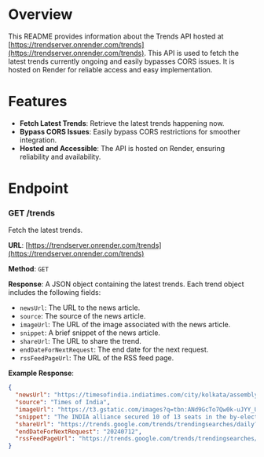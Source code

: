 # Overview

This README provides information about the Trends API hosted at [https://trendserver.onrender.com/trends](https://trendserver.onrender.com/trends). This API is used to fetch the latest trends currently ongoing and easily bypasses CORS issues. It is hosted on Render for reliable access and easy implementation.

# Features

- **Fetch Latest Trends**: Retrieve the latest trends happening now.
- **Bypass CORS Issues**: Easily bypass CORS restrictions for smoother integration.
- **Hosted and Accessible**: The API is hosted on Render, ensuring reliability and availability.

# Endpoint

### GET /trends

Fetch the latest trends.

**URL**: [https://trendserver.onrender.com/trends](https://trendserver.onrender.com/trends)

**Method**: `GET`

**Response**: A JSON object containing the latest trends. Each trend object includes the following fields:
- `newsUrl`: The URL to the news article.
- `source`: The source of the news article.
- `imageUrl`: The URL of the image associated with the news article.
- `snippet`: A brief snippet of the news article.
- `shareUrl`: The URL to share the trend.
- `endDateForNextRequest`: The end date for the next request.
- `rssFeedPageUrl`: The URL of the RSS feed page.

**Example Response**:
```json
{
  "newsUrl": "https://timesofindia.indiatimes.com/city/kolkata/assembly-bypoll-results-list-of-winning-candidates-in-13-seats-across-7-states/articleshow/111711377.cms",
  "source": "Times of India",
  "imageUrl": "https://t3.gstatic.com/images?q=tbn:ANd9GcTo7Qw0k-uJYY_Ue5tmLkHnaiJtQkfAYf39Ctav7pY-dnFKXKGJA8FkdX6GtfHOTqiSKaOA2Pe3qw",
  "snippet": "The INDIA alliance secured 10 of 13 seats in the by-elections held across seven states. TMC's Krishna Kalyani won Raiganj, while Congress' Kamlesh Tha.",
  "shareUrl": "https://trends.google.com/trends/trendingsearches/daily?geo=IN&tt=Bypoll+Results#Bypoll%20Results",
  "endDateForNextRequest": "20240712",
  "rssFeedPageUrl": "https://trends.google.com/trends/trendingsearches/daily/rss?geo=IN"
}

